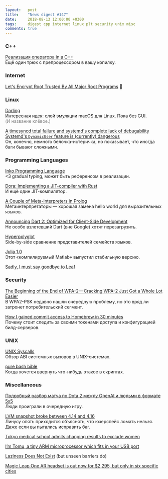 ```yaml
---
layout:   post
title:    "News digest #147"
date:     2018-08-13 12:00:00 +0300
tags:     digest cpp internet linux plt security unix misc
comments: true
---
```


### C++

[Реализация оператора in в С++](https://habr.com/post/419579/)<br/>
Ещё один трюк с препроцессором в вашу копилку.

### Internet

[Let's Encrypt Root Trusted By All Major Root Programs](https://letsencrypt.org/2018/08/06/trusted-by-all-major-root-programs.html) :tada:

### Linux

[Darling](http://www.darlinghq.org)<br/>
Интересная идея: cлой эмуляции macOS для Linux. Пока без GUI.<br/>
<span style="color: gray">(И название клёвое.)</span>

[A timesyncd total failure and systemd's complete lack of debugability](https://utcc.utoronto.ca/~cks/space/blog/linux/SystemdTimesyncdFailure)<br/>
[Systemd's `DynamicUser` feature is (currently) dangerous](https://utcc.utoronto.ca/~cks/space/blog/linux/SystemdDynamicUserDangerous)<br/>
Он, конечно, немного белочка-истеричка, но показывает, что иногда баги бывают сложными.

### Programming Languages

[Inko Programming Language](https://inko-lang.org)<br/>
<3 gradual typing, может быть референсом в реализации.

[Dora: Implementing a JIT-compiler with Rust](https://dinfuehr.github.io/blog/dora-implementing-a-jit-compiler-with-rust/)<br/>
И ещё один JIT-компилятор.

[A Couple of Meta-interpreters in Prolog](https://www.metalevel.at/acomip/)<br/>
Метаинтерпретаторы — хорошая замена hello world для выразительных языков.

[Announcing Dart 2: Optimized for Client-Side Development](https://medium.com/dartlang/announcing-dart-2-80ba01f43b6)<br/>
Не особо взлетевший Dart (вне Google) хотят перезагрузить.

[Hyperpolyglot](http://hyperpolyglot.org)<br/>
Side-by-side сравнение представителей семейств языков.

[Julia 1.0](https://julialang.org/blog/2018/08/one-point-zero)<br/>
Этот «компилируемый Matlab» выпустил стабильную версию.

[Sadly, I must say goodbye to Leaf](https://mortoray.com/2018/08/07/sadly-i-must-say-goodbye-to-leaf-my-programming-language/)

### Security

[The Beginning of the End of WPA-2 — Cracking WPA-2 Just Got a Whole Lot Easier](https://medium.com/@billbuchanan_27654/the-beginning-of-the-end-of-wpa-2-cracking-wpa-2-just-got-a-whole-lot-easier-55d7775a7a5a)<br/>
В WPA2-PSK недавно нашли очередную проблему, но это вряд ли затронет потребительский сегмент.

[How I gained commit access to Homebrew in 30 minutes](https://medium.com/@vesirin/how-i-gained-commit-access-to-homebrew-in-30-minutes-2ae314df03ab)<br/>
Почему стоит следить за своими токенами доступа и конфигурацией билд-серверов.

### UNIX

[UNIX Syscalls](https://john-millikin.com/unix-syscalls)<br/>
Обзор ABI системных вызовов в UNIX-системах.

[pure bash bible](https://github.com/dylanaraps/pure-bash-bible)<br/>
Когда хочется ввернуть что-нибудь этакое в скриптах.

### Miscellaneous

[Подробный разбор матча по Dota 2 между OpenAI и людьми в формате 5x5](https://habr.com/company/crossover/blog/419407/)<br/>
Люди проиграли в очередную игру.

[LVM snapshot broke between 4.14 and 4.16](https://lkml.org/lkml/2018/8/3/621)<br/>
Линусу опять приходится объяснять, что юзерспейс ломать нельзя. Даже если вы пытались исправить баг.

[Tokyo medical school admits changing results to exclude women](https://www.theguardian.com/world/2018/aug/08/tokyo-medical-school-admits-changing-results-to-exclude-women)

[I’m Tomu, a tiny ARM microprocessor which fits in your USB port](https://tomu.im)

[Laziness Does Not Exist](https://medium.com/@dr_eprice/laziness-does-not-exist-3af27e312d01) (but unseen barriers do)

[Magic Leap One AR headset is out now for $2,295, but only in six specific cities](https://www.cnet.com/google-amp/news/magic-leap-one-ar-headset-is-now-out-for-2295-but-only-in-six-specific-cities/)
